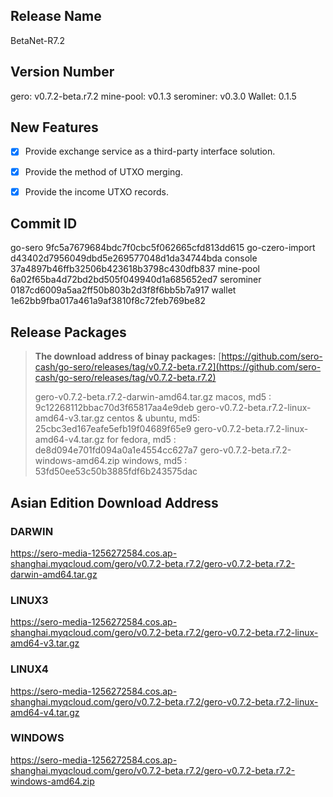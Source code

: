 ## Release Name

BetaNet-R7.2



## Version Number

gero: v0.7.2-beta.r7.2
mine-pool: v0.1.3
serominer: v0.3.0
Wallet: 0.1.5



## New Features

- [x] Provide exchange service as a third-party interface solution.
- [x] Provide the method of UTXO merging.
- [x] Provide the income UTXO records.



## Commit ID

go-sero                   9fc5a7679684bdc7f0cbc5f062665cfd813dd615
go-czero-import   d43402d7956049dbd5e269577048d1da34744bda
console                  37a4897b46ffb32506b423618b3798c430dfb837
mine-pool             6a02f65ba4d72bd2bd505f049940d1a685652ed7
serominer             0187cd6009a5aa2ff50b803b2d3f8f6bb5b7a917
wallet                     1e62bb9fba017a461a9af3810f8c72feb769be82



## Release Packages

> **The download address of binay packages:**
> [https://github.com/sero-cash/go-sero/releases/tag/v0.7.2-beta.r7.2](https://github.com/sero-cash/go-sero/releases/tag/v0.7.2-beta.r7.2)
>
> gero-v0.7.2-beta.r7.2-darwin-amd64.tar.gz  macos,  md5 : 9c12268112bbac70d3f65817aa4e9deb
> gero-v0.7.2-beta.r7.2-linux-amd64-v3.tar.gz  centos & ubuntu, md5: 25cbc3ed167eafe5efb19f04689f65e9
> gero-v0.7.2-beta.r7.2-linux-amd64-v4.tar.gz  for fedora, md5 : de8d094e701fd094a0a1e4554cc627a7
> gero-v0.7.2-beta.r7.2-windows-amd64.zip  windows, md5 : 53fd50ee53c50b3885fdf6b243575dac



## Asian Edition Download Address

### DARWIN

<https://sero-media-1256272584.cos.ap-shanghai.myqcloud.com/gero/v0.7.2-beta.r7.2/gero-v0.7.2-beta.r7.2-darwin-amd64.tar.gz>

### LINUX3

<https://sero-media-1256272584.cos.ap-shanghai.myqcloud.com/gero/v0.7.2-beta.r7.2/gero-v0.7.2-beta.r7.2-linux-amd64-v3.tar.gz>

### LINUX4

<https://sero-media-1256272584.cos.ap-shanghai.myqcloud.com/gero/v0.7.2-beta.r7.2/gero-v0.7.2-beta.r7.2-linux-amd64-v4.tar.gz>

### WINDOWS

<https://sero-media-1256272584.cos.ap-shanghai.myqcloud.com/gero/v0.7.2-beta.r7.2/gero-v0.7.2-beta.r7.2-windows-amd64.zip>